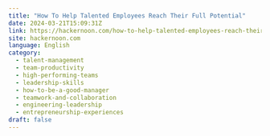 ```yaml
---
title: "How To Help Talented Employees Reach Their Full Potential"
date: 2024-03-21T15:09:31Z
link: https://hackernoon.com/how-to-help-talented-employees-reach-their-full-potential?source=rss&utm_medium=RSS&utm_source=news.12bit.vn
site: hackernoon.com
language: English
category:
  - talent-management
  - team-productivity
  - high-performing-teams
  - leadership-skills
  - how-to-be-a-good-manager
  - teamwork-and-collaboration
  - engineering-leadership
  - entrepreneurship-experiences
draft: false
---
```

